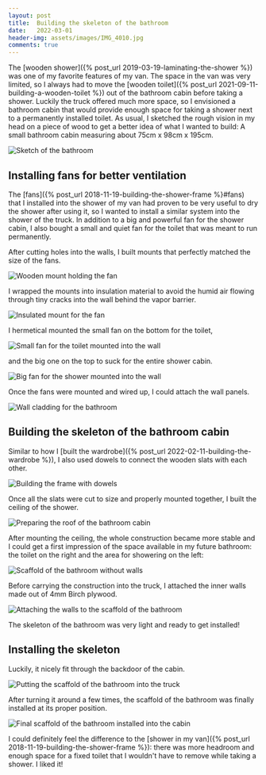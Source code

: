 ```yaml
---
layout: post
title:  Building the skeleton of the bathroom
date:   2022-03-01
header-img: assets/images/IMG_4010.jpg
comments: true
---
```


The [wooden shower]({% post_url 2019-03-19-laminating-the-shower %}) was one of my favorite features of my van. The space in the van was very limited, so I always had to move the [wooden toilet]({% post_url 2021-09-11-building-a-wooden-toilet %}) out of the bathroom cabin before taking a shower. Luckily the truck offered much more space, so I envisioned a bathroom cabin that would provide enough space for taking a shower next to a permanently installed toilet. As usual, I sketched the rough vision in my head on a piece of wood to get a better idea of what I wanted to build: A small bathroom cabin measuring about 75cm x 98cm x 195cm.

![Sketch of the bathroom](/assets/images/IMG_3915.jpg)

## Installing fans for better ventilation

The [fans]({% post_url 2018-11-19-building-the-shower-frame %}#fans) that I installed into the shower of my van had proven to be very useful to dry the shower after using it, so I wanted to install a similar system into the shower of the truck. In addition to a big and powerful fan for the shower cabin, I also bought a small and quiet fan for the toilet that was meant to run permanently.

After cutting holes into the walls, I built mounts that perfectly matched the size of the fans.

![Wooden mount holding the fan](/assets/images/IMG_3706.jpg)

I wrapped the mounts into insulation material to avoid the humid air flowing through tiny cracks into the wall behind the vapor barrier.

![Insulated mount for the fan](/assets/images/IMG_3708.jpg)

I hermetical mounted the small fan on the bottom for the toilet, 

![Small fan for the toilet mounted into the wall](/assets/images/IMG_3728.jpg)

and the big one on the top to suck for the entire shower cabin.

![Big fan for the shower mounted into the wall](/assets/images/IMG_3729.jpg)

Once the fans were mounted and wired up, I could attach the wall panels.

![Wall cladding for the bathroom](/assets/images/IMG_4016.jpg)

## Building the skeleton of the bathroom cabin

Similar to how I [built the wardrobe]({% post_url 2022-02-11-building-the-wardrobe %}), I also used dowels to connect the wooden slats with each other.

![Building the frame with dowels](/assets/images/IMG_3937.jpg)

Once all the slats were cut to size and properly mounted together, I built the ceiling of the shower.

![Preparing the roof of the bathroom cabin](/assets/images/IMG_4001.jpg)

After mounting the ceiling, the whole construction became more stable and I could get a first impression of the space available in my future bathroom: the toilet on the right and the area for showering on the left:

![Scaffold of the bathroom without walls](/assets/images/IMG_4003_2.jpg)

Before carrying the construction into the truck, I attached the inner walls made out of 4mm Birch plywood.

![Attaching the walls to the scaffold of the bathroom](/assets/images/IMG_4010.jpg)

The skeleton of the bathroom was very light and ready to get installed!

## Installing the skeleton

Luckily, it nicely fit through the backdoor of the cabin.

![Putting the scaffold of the bathroom into the truck](/assets/images/IMG_4017.jpg)

After turning it around a few times, the scaffold of the bathroom was finally installed at its proper position.

![Final scaffold of the bathroom installed into the cabin](/assets/images/IMG_4019.jpg)

I could definitely feel the difference to the [shower in my van]({% post_url 2018-11-19-building-the-shower-frame %}): there was more headroom and enough space for a fixed toilet that I wouldn't have to remove while taking a shower. I liked it!